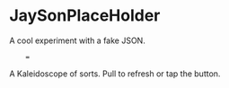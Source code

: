 # JaySonPlaceHolder
A cool experiment with a fake JSON.

        =

A Kaleidoscope of sorts.
Pull to refresh or tap the button.
